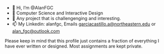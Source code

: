 - 👋 Hi, I’m @AlanFGC
- 👀 Computer Science and Interactive Design
- 💞️ Any project that is challengenging and interesting.
- 📫 My Linkedin: alanfgc, Emails garciacastillo.a@northeastern.edu or alan_fgc@outlook.com

<!---
AlanFGC/AlanFGC is a ✨ special ✨ repository because its `README.md` (this file) appears on your GitHub profile.
You can click the Preview link to take a look at your changes.
--->

Please keep in mind that this profile just contains a fraction of everything I have ever written or designed. Most assignments are kept private.  

